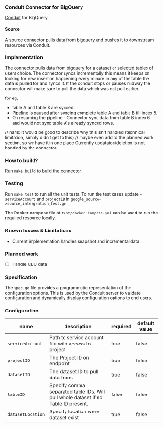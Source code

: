 ### Conduit Connector for BigQuery
[Conduit](https://conduit.io) for BigQuery.

#### Source
A source connector pulls data from bigquery and pushes it to downstream resources via Conduit.

### Implementation
The connector pulls data from bigquery for a dataset or selected tables of users choice. The connector syncs incrementally this means
it keeps on looking for new insertion happening every minure in any of the table the data is pulled for and syncs it. 
If the conduit stops or pauses midway the connector will make sure to pull the data which was not pull earlier. 

for eg,
- table A and table B are synced.
- Pipeline is paused after syncing complete table A and table B till index 5.
- On resuming the pipeline - Connector sync data from table B index 6 and would not sync table A's already synced rows.

// haris: it would be good to describe why this isn't handled (technical limitation, simply didn't get to this)
// maybe even add to the planned work section, so we have it in one place 
Currently updataion/deletion is not handled by the connector.

### How to build?
Run `make build` to build the connector.

### Testing
Run `make test` to run all the unit tests. To run the test cases update - `serviceAccount` and `projectID`
in `google_source->source_intergration_test.go` 

The Docker compose file at `test/docker-compose.yml` can be used to run the required resource locally.

### Known Issues & Limitations
* Current implementation handles snapshot and incremental data.

### Planned work
- [ ] Handle CDC data

### Specification
The `spec.go` file provides a programmatic representation of the configuration options. This is used by the Conduit
server to validate configuration and dynamically display configuration options to end users.

### Configuration

| name |  description | required | default value |
|------|---------|-------------|----------|
|`serviceAccount`|Path to service account file with access to project|true| false|
|`projectID`| The Project ID on endpoint|true| false|
|`datasetID`|The dataset ID to pull data from.|true|false|
|`tableID`|Specify comma separated table IDs. Will pull whole dataset if no Table ID present. |false|false|
|`datasetLocation`|Specify location were dataset exist|true|false|
